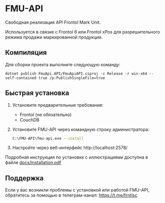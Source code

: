 # FMU-API
Свободная реализация API Frontol Mark Unit.

Используется в связке с Frontol 6 или Frontol xPos для разрешительного режима продажи маркированной продукции.

## Компиляция

Для сборки проекта выполните следующую команду:

```power shell
dotnet publish FmuApi.API/FmuApiAPI.csproj -c Release -r win-x64 --self-contained true /p:PublishSingleFile=true
```

## Быстрая установка

1. Установите предварительные требования:
   - Frontol (не обязательно)
   - CouchDB

2. Установите FMU-API через командную строку администратора:
   ```bash
   C:\FMU-API\fmu-api.exe --install
   ```

3. Настройте через веб-интерфейс http://localhost:2578/

Подробная инструкция по установке с иллюстрациями доступна в файле [docs/installation.pdf](docs/installation.pdf)

## Поддержка

Если у вас возникли проблемы с установкой или работой FMU-API, обратитесь за помощью в телеграм-канал: https://t.me/frntlsc
